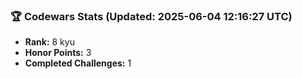 ### 🏆 Codewars Stats (Updated: 2025-06-04 12:16:27 UTC)

- **Rank:** 8 kyu
- **Honor Points:** 3
- **Completed Challenges:** 1
